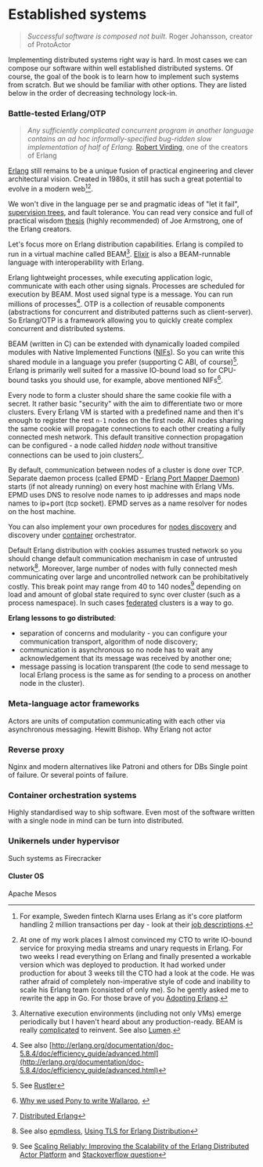 # Established systems

> *Successful software is composed not built.*
 Roger Johansson, creator of ProtoActor

Implementing distributed systems right way is hard. In most cases we can compose our software within well established distributed systems. Of course, the goal of the book is to learn how to implement such systems from scratch. But we should be familiar with other options. They are listed below in the order of decreasing technology lock-in.


### Battle-tested Erlang/OTP

> *Any sufficiently complicated concurrent program in another language contains an ad hoc informally-specified bug-ridden slow implementation of half of Erlang.*
[Robert Virding](https://rvirding.blogspot.com/2008/01/virdings-first-rule-of-programming.html), one of the creators of Erlang

[Erlang](https://www.erlang.org) still remains to be a unique fusion of practical engineering and clever architectural vision. Created in 1980s, it still has such a great potential to evolve in a modern web[^klarna][^my_experience].

We won't dive in the language per se and pragmatic ideas of "let it fail", [supervision trees](https://adoptingerlang.org/docs/development/supervision_trees/), and fault tolerance. You can read very consice and full of practical wisdom [thesis](https://erlang.org/download/armstrong_thesis_2003.pdf) (highly recommended) of Joe Armstrong, one of the Erlang creators.

Let's focus more on Erlang distribution capabilities. Erlang is compiled to run in a virtual machine called BEAM[^lumen]. [Elixir](https://elixir-lang.org/) is also a BEAM-runnable language with interoperability with Erlang.

Erlang lightweight processes, while executing application logic, communicate with each other using signals. Processes are scheduled for execution by BEAM. Most used signal type is a message. You can run millions of processes[^erlang_limits]. OTP is a collection of reusable components (abstractions for concurrent and distributed patterns such as client-server). So Erlang/OTP is a framework allowing you to quickly create complex concurrent and distributed systems.

BEAM (written in C) can be extended with dynamically loaded compiled modules with Native Implemented Functions ([NIFs](https://www.erlang.org/doc/tutorial/nif.html)). So you can write this shared module in a language you prefer (supporting C ABI, of course)[^rustler].  
Erlang is primarily well suited for a massive IO-bound load so for CPU-bound tasks you should use, for example, above mentioned NIFs[^erlang_io_bound].

Every node to form a cluster should share the same cookie file with a secret. It rather basic "security" with the aim to differentiate two or more clusters.
Every Erlang VM is started with a predefined name and then it's enough to register the rest `n-1` nodes on the first node. All nodes sharing the same cookie will propagate connections to each other creating a fully connected mesh network. This default transitive connection propagation can be configured - a node called *hidden node* without transitive connections can be used to join clusters[^elrang_distribution].

By default, communication between nodes of a cluster is done over TCP.  Separate daemon process (called EPMD - [Erlang Port Mapper Daemon](https://www.erlang.org/doc/man/epmd.html)) starts (if not already running) on every host machine with Erlang VMs. EPMD uses DNS to resolve node names to ip addresses and maps node names to ip+port (tcp socket). EPMD serves as a name resolver for nodes on the host machine.

You can also implement your own procedures for [nodes discovery](https://www.erlang.org/doc/apps/erts/alt_disco.html) and discovery under [container](https://contactchanaka.medium.com/erlang-cluster-peer-discovery-on-kubernetes-aa2ed15663f9) orchestrator.

Default Erlang distribution with cookies assumes trusted network so you should change default communication mechanism in case of untrusted network[^epmdless]. Moreover, large number of nodes with fully connected mesh communicating over large and uncontrolled network can be prohibitatively costly. This break point may range from 40 to 140 nodes[^erlang_scale] depending on load and amount of global state required to sync over cluster (such as a process namespace). In such cases [federated](https://github.com/donnemartin/system-design-primer#federation) clusters is a way to go.

**Erlang lessons to go distributed**:
* separation of concerns and modularity - you can configure your communication transport, algorithm of node discovery;
* communication is asynchronous so no node has to wait any acknowledgement that its message was received by another one;
* message passing is location transparent (the code to send message to local Erlang process is the same as for sending to a process on another node in the cluster).

### Meta-language actor frameworks

Actors are units of computation communicating with each other via asynchronous messaging. 
Hewitt Bishop. Why Erlang not actor

### Reverse proxy

Nginx and modern alternatives like 
Patroni and others for DBs
Single point of failure. Or several points of failure.


### Container orchestration systems

Highly standardised way to ship software. Even most of the software written with a single node in mind can be turn into distributed.

### Unikernels under hypervisor

Such systems as Firecracker



#### Cluster OS

 Apache Mesos

[^klarna]: For example, Sweden fintech Klarna uses Erlang as it's core platform handling 2 million transactions per day - look at their [job descriptions](https://jobs.lever.co/klarna?team=Engineering).

[^my_experience]: At one of my work places I almost convinced my CTO to write IO-bound service for proxying media streams and unary requests in Erlang. For two weeks I read everything on Erlang and finally presented a workable version which was deployed to production. It had worked under production for about 3 weeks till the CTO had a look at the code. He was rather afraid of completely non-imperative style of code and inability to scale his Erlang team (consisted of only me). So he gently asked me to rewrite the app in Go. For those brave of you [Adopting Erlang](https://adoptingerlang.org/).

[^lumen]: Alternative execution environments (including not only VMs) emerge periodically but I haven't heard about any production-ready. BEAM is really [complicated](https://blog.stenmans.org/theBeamBook/) to reinvent. See also [Lumen](https://github.com/lumen/lumen).

[^erlang_limits]: See also [http://erlang.org/documentation/doc-5.8.4/doc/efficiency_guide/advanced.html](http://erlang.org/documentation/doc-5.8.4/doc/efficiency_guide/advanced.html)

[^rustler]: See [Rustler](https://github.com/rusterlium/rustler)

[^erlang_io_bound]: [Why we used Pony to write Wallaroo](https://news.ycombinator.com/item?id=15558051), [](https://stackoverflow.com/questions/32846615/what-is-the-best-way-of-doing-computationally-intensive-tasks-in-erlang-w-o-scal)

[^elrang_distribution]: [Distributed Erlang](https://www.erlang.org/doc/reference_manual/distributed.html)

[^epmdless]: See also [epmdless](https://github.com/tsloughter/epmdless), [Using TLS for Erlang Distribution](https://www.erlang.org/doc/apps/ssl/ssl_distribution.html)

[^erlang_scale]: See [Scaling Reliably: Improving the Scalability of the Erlang Distributed Actor Platform](https://arxiv.org/pdf/1704.07234.pdf) and [Stackoverflow question](https://stackoverflow.com/questions/5044574/how-scalable-is-distributed-erlang)
